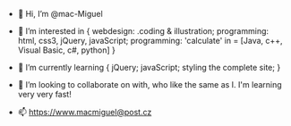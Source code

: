 - 👋 Hi, I’m @mac-Miguel
- 👀 I’m interested in { webdesign: .coding & illustration; 
                          programming: html, css3, jQuery, javaScript;
                          programming: 'calculate' in = [Java, c++, Visual Basic, c#, python] 
                        }
                        
- 🌱 I’m currently learning { jQuery;
                               javaScript;
                               styling the complete site;
                             }
                             
- 💞️ I’m looking to collaborate on with, who like the same as I. I'm learning very very fast! 
- 📫 <a href="#mail"> https://www.macmiguel@post.cz


<!---
Mac-Miguel/Mac-Miguel is a ✨ special ✨ repository because its `README.md` (this file) appears on your GitHub profile.
You can click the Preview link to take a look at your changes.
--->
